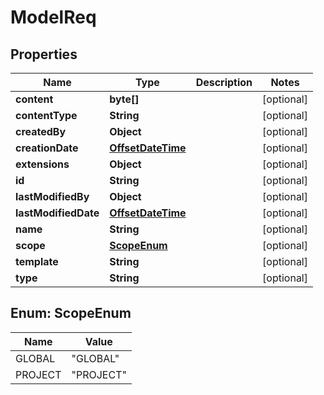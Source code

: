 
# ModelReq

## Properties
Name | Type | Description | Notes
------------ | ------------- | ------------- | -------------
**content** | **byte[]** |  |  [optional]
**contentType** | **String** |  |  [optional]
**createdBy** | **Object** |  |  [optional]
**creationDate** | [**OffsetDateTime**](OffsetDateTime.md) |  |  [optional]
**extensions** | **Object** |  |  [optional]
**id** | **String** |  |  [optional]
**lastModifiedBy** | **Object** |  |  [optional]
**lastModifiedDate** | [**OffsetDateTime**](OffsetDateTime.md) |  |  [optional]
**name** | **String** |  |  [optional]
**scope** | [**ScopeEnum**](#ScopeEnum) |  |  [optional]
**template** | **String** |  |  [optional]
**type** | **String** |  |  [optional]


<a name="ScopeEnum"></a>
## Enum: ScopeEnum
Name | Value
---- | -----
GLOBAL | &quot;GLOBAL&quot;
PROJECT | &quot;PROJECT&quot;



